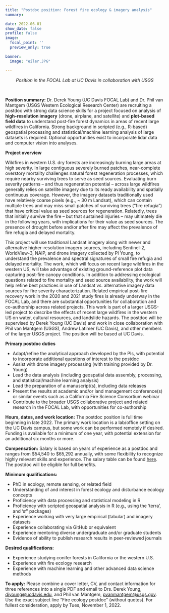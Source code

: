 ```yaml
---
title: "Postdoc position: Forest fire ecology & imagery analysis"
summary:

date: 2022-06-01
show_date: false
profile: false
image:
  focal_point: ''
  preview_only: true

banner:
  image: "eiler.JPG"

---
```


<div align="center">

*Position in the FOCAL Lab at UC Davis in collaboration with USGS*

</div>

&nbsp;

**Position summary:** Dr. Derek Young (UC Davis FOCAL Lab) and Dr. Phil van Mantgem (USGS Western Ecological Research Center) are recruiting a postdoc with strong data science skills for a project focused on analysis of **high-resolution imagery** (drone, airplane, and satellite) and **plot-based field data** to understand post-fire forest dynamics in areas of recent large wildfires in California. Strong background in scripted (e.g., R-based) geospatial processing and statistical/machine learning analysis of large datasets is required. Optional opportunities exist to incorporate lidar data and computer vision into analyses.

**Project overview**

Wildfires in western U.S. dry forests are increasingly burning large areas at high severity. In large contiguous severely burned patches, near-complete overstory mortality challenges natural forest regeneration processes, which require nearby surviving trees to serve as seed sources. Evaluating burn severity patterns – and thus regeneration potential – across large wildfires generally relies on satellite imagery due to its ready availability and spatially continuous coverage. However, the imagery datasets traditionally used have relatively coarse pixels (e.g., ~ 30 m Landsat), which can contain multiple trees and may miss small patches of surviving trees (“fire refugia”) that have critical value as seed sources for regeneration. Relatedly, trees that initially survive the fire – but that sustained injuries – may ultimately die in the following years, with implications for their value as seed sources. The presence of drought before and/or after fire may affect the prevalence of fire refugia and delayed mortality.

This project will use traditional Landsat imagery along with newer and alternative higher-resolution imagery sources, including Sentinel-2, WorldView-3, NAIP, and drone imagery collected by PI Young, to understand the prevalence and spectral signatures of small fire refugia and delayed mortality. The work, which will focus on recent large wildfires in the western US, will take advantage of existing ground-reference plot data capturing post-fire canopy conditions. In addition to addressing ecological questions related to fire mortality and seed source availability, the work will help refine best practices in use of Landsat vs. alternative imagery data sources for fire severity characterization. Related empirical post-fire recovery work in the 2020 and 2021 study fires is already underway in the FOCAL Lab, and there are substantial opportunities for collaboration and co-authorship across related projects. This work is part of a larger USGS-led project to describe the effects of recent large wildfires in the western US on water, cultural resources, and landslide hazards. The postdoc will be supervised by Derek Young (UC Davis) and work in close collaboration with Phil van Mantgem (USGS), Andrew Latimer (UC Davis), and other members of the larger USGS project. The position will be based at UC Davis.

**Primary postdoc duties**
- Adapt/refine the analytical approach developed by the PIs, with potential to incorporate additional questions of interest to the postdoc
- Assist with drone imagery processing (with training provided by Dr. Young)
- Lead the data analysis (including geospatial data assembly, processing, and statistical/machine learning analysis)
- Lead the preparation of a manuscript(s), including data releases
- Present the results at academic and/or land management conference(s) or similar events such as a California Fire Science Consortium webinar
- Contribute to the broader USGS collaborative project and related research in the FOCAL Lab, with opportunities for co-authorship

**Hours, dates, and work location:** The postdoc position is full time beginning in late 2022. The primary work location is a lab/office setting on the UC Davis campus, but some work can be performed remotely if desired. Funding is available for a minimum of one year, with potential extension for an additional six months or more.

**Compensation:** Salary is based on years of experience as a postdoc and ranges from $54,540 to $65,292 annually, with some flexibility to recognize highly relevant skills and experience. The salary table can be found [here](https://www.ucop.edu/academic-personnel-programs/_files/2022/may-2022-postdoc-scales/t23.pdf). The postdoc will be eligible for full benefits.

**Minimum qualifications:**
- PhD in ecology, remote sensing, or related field
- Understanding of and interest in forest ecology and disturbance ecology concepts
- Proficiency with data processing and statistical modeling in R
- Proficiency with scripted geospatial analysis in R (e.g., using the ‘terra’, and ‘sf’ packages)
- Experience working with very large empirical (tabular) and imagery datasets
- Experience collaborating via GitHub or equivalent
- Experience mentoring diverse undergraduate and/or graduate students
- Evidence of ability to publish research results in peer-reviewed journals

**Desired qualifications:**
- Experience studying conifer forests in California or the western U.S.
- Experience with fire ecology research
- Experience with machine learning and other advanced data science methods

**To apply:** Please combine a cover letter, CV, and contact information for three references into a single PDF and email to Drs. Derek Young, djyoung@ucdavis.edu, and Phil van Mantgem,
pvanmantgem@usgs.gov. Use the exact subject line “Fire ecology postdoc” (without quotes). For fullest consideration, apply by Tues, November 1, 2022.
